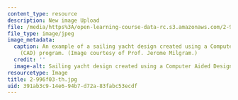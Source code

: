 ```yaml
---
content_type: resource
description: New image Upload
file: /media/https%3A/open-learning-course-data-rc.s3.amazonaws.com/2-996-sailing-yacht-design-13-734-fall-2003/391ab3c914e694b7d72a83fabc53ecdf_2-996f03-th.jpg
file_type: image/jpeg
image_metadata:
  caption: An example of a sailing yacht design created using a Computer Aided Design
    (CAD) program. (Image courtesy of Prof. Jerome Milgram.)
  credit: ''
  image-alt: Sailing yacht design created using a Computer Aided Design (CAD) program.
resourcetype: Image
title: 2-996f03-th.jpg
uid: 391ab3c9-14e6-94b7-d72a-83fabc53ecdf
---
```

